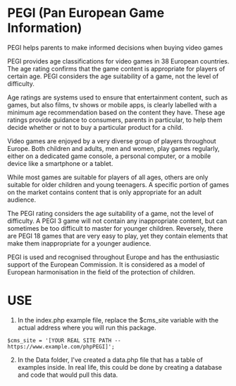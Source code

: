 # PEGI (Pan European Game Information)

PEGI helps parents to make informed decisions when buying video games

PEGI provides age classifications for video games in 38 European countries. The age rating confirms that the game content is appropriate for players of certain age. PEGI considers the age suitability of a game, not the level of difficulty.

Age ratings are systems used to ensure that entertainment content, such as games, but also films, tv shows or mobile apps, is clearly labelled with a minimum age recommendation based on the content they have. These age ratings provide guidance to consumers, parents in particular, to help them decide whether or not to buy a particular product for a child.

Video games are enjoyed by a very diverse group of players throughout Europe. Both children and adults, men and women, play games regularly, either on a dedicated game console, a personal computer, or a mobile device like a smartphone or a tablet.

While most games are suitable for players of all ages, others are only suitable for older children and young teenagers. A specific portion of games on the market contains content that is only appropriate for an adult audience.

The PEGI rating considers the age suitability of a game, not the level of difficulty. A PEGI 3 game will not contain any inappropriate content, but can sometimes be too difficult to master for younger children. Reversely, there are PEGI 18 games that are very easy to play, yet they contain elements that make them inappropriate for a younger audience.

PEGI is used and recognised throughout Europe and has the enthusiastic support of the European Commission. It is considered as a model of European harmonisation in the field of the protection of children.


# USE

1) In the index.php example file, replace the $cms_site variable with the actual address where you will run this package.

```
$cms_site = '[YOUR REAL SITE PATH -- https://www.example.com/phpPEGI]';
```

2) In the Data folder, I've created a data.php file that has a table of examples inside.
In real life, this could be done by creating a database and code that would pull this data.

